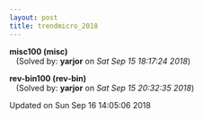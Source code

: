 ```yaml
---
layout: post
title: trendmicro_2018
---
```


<!--break-->

**misc100 (misc)**  
&nbsp;&nbsp;&nbsp;(Solved by: **yarjor** on _Sat Sep 15 18:17:24 2018_)  
  
**rev-bin100 (rev-bin)**  
&nbsp;&nbsp;&nbsp;(Solved by: **yarjor** on _Sat Sep 15 20:32:35 2018_)  
  


Updated on Sun Sep 16 14:05:06 2018
